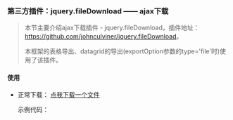 <div class="bjui-pageContent">
    <div class="bjui-doc">
        <h3 class="page-header">第三方插件：jquery.fileDownload —— ajax下载</h3>
        <blockquote>
            <p>本节主要介绍ajax下载插件 - jquery.fileDownload，插件地址：<a href="https://github.com/johnculviner/jquery.fileDownload" target="_blank">https://github.com/johnculviner/jquery.fileDownload</a>。</p>
            <p>本框架的表格导出、datagrid的导出(exportOption参数的type='file'时)使用了该插件。</p>
        </blockquote>
        <h4>使用</h4>
        <ul>
            <li><span class="label label-default">正常下载：</span>
                <script type="text/javascript">
                function doc_filedownload1(a) {
                    $.fileDownload($(a).attr('href'), {
                        failCallback: function(responseHtml, url) {
                            if (responseHtml.trim().startsWith('{')) responseHtml = responseHtml.toObj()
                            $(a).bjuiajax('ajaxDone', responseHtml)
                        }
                    })
                }
                </script>
                <a href="Book1.xlsx" onclick="doc_filedownload1(this); return false;">点我下载一个文件</a><br>
                <p>示例代码：</p>
                <pre class="brush: js; html-script: true">
                    <script type="text/javascript"&gt;
                        function doc_filedownload1(a) {
                            $.fileDownload($(a).attr('href'), {
                                failCallback: function(responseHtml, url) {
                                    if (responseHtml.trim().startsWith('{')) responseHtml = responseHtml.toObj()
                                    $(a).bjuiajax('ajaxDone', responseHtml)
                                }
                            })
                        }
                    </script&gt;
                    <!-- url 直接指向文件地址，或返回正确的文件地址 -->
                    <a href="Book1.xlsx" onclick="doc_filedownload1(this); return false;"&gt;点我下载一个文件</a&gt;
                </pre>
            </li>
            <li><span class="label label-default">下载失败：</span>
                <a href="ajaxDoneErr.html" onclick="doc_filedownload1(this); return false;">点我下载一个文件</a><br>
                <p>示例代码：</p>
                <pre class="brush: js; html-script: true">
                    <script type="text/javascript"&gt;
                        function doc_filedownload1(a) {
                            $.fileDownload($(a).attr('href'), {
                                failCallback: function(responseHtml, url) {
                                    if (responseHtml.trim().startsWith('{')) responseHtml = responseHtml.toObj()
                                    $(a).bjuiajax('ajaxDone', responseHtml)
                                }
                            })
                        }
                    </script&gt;
                    <!-- url 返回JSON信息，处理返回信息，不下载文件 -->
                    <a href="ajaxDoneErr.html" onclick="doc_filedownload1(this); return false;"&gt;点我下载一个文件</a&gt;
                </pre>
            </li>
        </ul>
    </div>
</div>
<div class="bjui-pageFooter">
    <ul>
        <li><button type="button" class="btn-close" data-icon="close">关闭</button></li>
    </ul>
</div>

